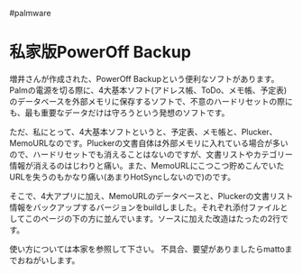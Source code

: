 #palmware


# 私家版PowerOff Backup

増井さんが作成された、PowerOff Backupという便利なソフトがあります。Palmの電源を切る際に、4大基本ソフト(アドレス帳、ToDo、メモ帳、予定表)のデータベースを外部メモリに保存するソフトで、不意のハードリセットの際にも、最も重要なデータだけは守ろうという発想のソフトです。



ただ、私にとって、4大基本ソフトというと、予定表、メモ帳と、Plucker、MemoURLなのです。Pluckerの文書自体は外部メモリに入れている場合が多いので、ハードリセットでも消えることはないのですが、文書リストやカテゴリー情報が消えるのはじわりと痛い。また、MemoURLにこつこつ貯めこんでいたURLを失うのもかなり痛い(あまりHotSyncしないので)のです。



そこで、4大アプリに加え、MemoURLのデータベースと、Pluckerの文書リスト情報をバックアップするバージョンをbuildしました。それぞれ添付ファイルとしてこのページの下の方に並んでいます。ソースに加えた改造はたったの2行です。



使い方については本家を参照して下さい。 不具合、要望がありましたらmattoまでおねがいします。



[](storage:PowerOffBackup私家版/backup.prc)

[](storage:PowerOffBackup私家版/backupda.prc)

[](storage:PowerOffBackup私家版/diff)



<!--  -->




